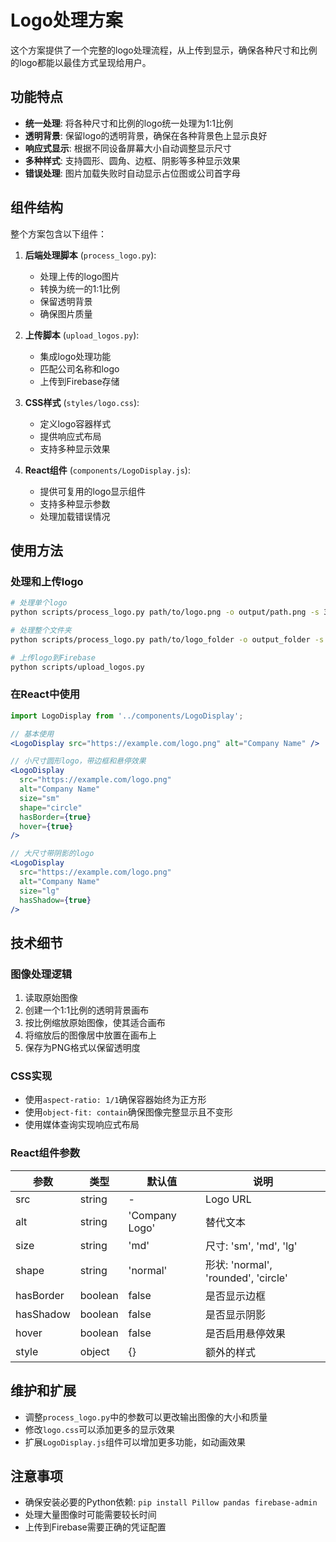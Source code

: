 # Logo处理方案

这个方案提供了一个完整的logo处理流程，从上传到显示，确保各种尺寸和比例的logo都能以最佳方式呈现给用户。

## 功能特点

- **统一处理**: 将各种尺寸和比例的logo统一处理为1:1比例
- **透明背景**: 保留logo的透明背景，确保在各种背景色上显示良好
- **响应式显示**: 根据不同设备屏幕大小自动调整显示尺寸
- **多种样式**: 支持圆形、圆角、边框、阴影等多种显示效果
- **错误处理**: 图片加载失败时自动显示占位图或公司首字母

## 组件结构

整个方案包含以下组件：

1. **后端处理脚本** (`process_logo.py`): 
   - 处理上传的logo图片
   - 转换为统一的1:1比例
   - 保留透明背景
   - 确保图片质量

2. **上传脚本** (`upload_logos.py`):
   - 集成logo处理功能
   - 匹配公司名称和logo
   - 上传到Firebase存储

3. **CSS样式** (`styles/logo.css`):
   - 定义logo容器样式
   - 提供响应式布局
   - 支持多种显示效果

4. **React组件** (`components/LogoDisplay.js`):
   - 提供可复用的logo显示组件
   - 支持多种显示参数
   - 处理加载错误情况

## 使用方法

### 处理和上传logo

```bash
# 处理单个logo
python scripts/process_logo.py path/to/logo.png -o output/path.png -s 300

# 处理整个文件夹
python scripts/process_logo.py path/to/logo_folder -o output_folder -s 300

# 上传logo到Firebase
python scripts/upload_logos.py
```

### 在React中使用

```jsx
import LogoDisplay from '../components/LogoDisplay';

// 基本使用
<LogoDisplay src="https://example.com/logo.png" alt="Company Name" />

// 小尺寸圆形logo，带边框和悬停效果
<LogoDisplay 
  src="https://example.com/logo.png" 
  alt="Company Name"
  size="sm"
  shape="circle"
  hasBorder={true}
  hover={true}
/>

// 大尺寸带阴影的logo
<LogoDisplay 
  src="https://example.com/logo.png" 
  alt="Company Name"
  size="lg"
  hasShadow={true}
/>
```

## 技术细节

### 图像处理逻辑

1. 读取原始图像
2. 创建一个1:1比例的透明背景画布
3. 按比例缩放原始图像，使其适合画布
4. 将缩放后的图像居中放置在画布上
5. 保存为PNG格式以保留透明度

### CSS实现

- 使用`aspect-ratio: 1/1`确保容器始终为正方形
- 使用`object-fit: contain`确保图像完整显示且不变形
- 使用媒体查询实现响应式布局

### React组件参数

| 参数 | 类型 | 默认值 | 说明 |
|------|------|--------|------|
| src | string | - | Logo URL |
| alt | string | 'Company Logo' | 替代文本 |
| size | string | 'md' | 尺寸: 'sm', 'md', 'lg' |
| shape | string | 'normal' | 形状: 'normal', 'rounded', 'circle' |
| hasBorder | boolean | false | 是否显示边框 |
| hasShadow | boolean | false | 是否显示阴影 |
| hover | boolean | false | 是否启用悬停效果 |
| style | object | {} | 额外的样式 |

## 维护和扩展

- 调整`process_logo.py`中的参数可以更改输出图像的大小和质量
- 修改`logo.css`可以添加更多的显示效果
- 扩展`LogoDisplay.js`组件可以增加更多功能，如动画效果

## 注意事项

- 确保安装必要的Python依赖: `pip install Pillow pandas firebase-admin`
- 处理大量图像时可能需要较长时间
- 上传到Firebase需要正确的凭证配置 